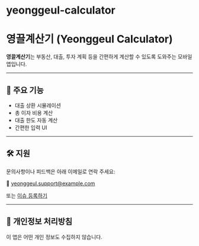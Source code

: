 # yeonggeul-calculator
# 영끌계산기 (Yeonggeul Calculator)

**영끌계산기**는 부동산, 대출, 투자 계획 등을 간편하게 계산할 수 있도록 도와주는 모바일 앱입니다.

---

## 📱 주요 기능
- 대출 상환 시뮬레이션
- 총 이자 비용 계산
- 대출 한도 자동 계산
- 간편한 입력 UI

---

## 🛠 지원

문의사항이나 피드백은 아래 이메일로 연락 주세요:

📧 yeonggeul.support@example.com

또는 [이슈 등록하기](https://github.com/yourusername/yeonggeul-calculator/issues)

---

## 📄 개인정보 처리방침

이 앱은 어떤 개인 정보도 수집하지 않습니다.
